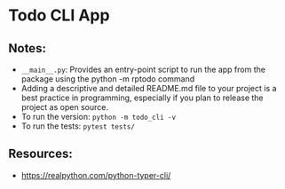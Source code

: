 # Todo CLI App

## Notes:
- `__main__.py`: Provides an entry-point script to run the app from the package using the python -m rptodo command
- Adding a descriptive and detailed README.md file to your project is a best practice in programming, especially if you plan to release the project as open source.
- To run the version: `python -m todo_cli -v`
- To run the tests: `pytest tests/`


## Resources:
- https://realpython.com/python-typer-cli/